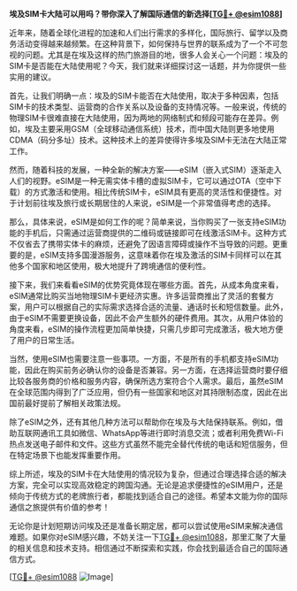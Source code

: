 **埃及SIM卡大陆可以用吗？带你深入了解国际通信的新选择[[TG💪+ @esim1088](https://t.me/s/esim1088)]**

近年来，随着全球化进程的加速和人们出行需求的多样化，国际旅行、留学以及商务活动变得越来越频繁。在这种背景下，如何保持与世界的联系成为了一个不可忽视的问题。尤其是在埃及这样的热门旅游目的地，很多人会关心一个问题：埃及的SIM卡是否能在大陆使用呢？今天，我们就来详细探讨这一话题，并为你提供一些实用的建议。

首先，让我们明确一点：埃及的SIM卡能否在大陆使用，取决于多种因素，包括SIM卡的技术类型、运营商的合作关系以及设备的支持情况等。一般来说，传统的物理SIM卡很难直接在大陆使用，因为两地的网络制式和频段可能存在差异。例如，埃及主要采用GSM（全球移动通信系统）技术，而中国大陆则更多地使用CDMA（码分多址）技术。这种技术上的差异使得许多埃及SIM卡无法在大陆正常工作。

然而，随着科技的发展，一种全新的解决方案——eSIM（嵌入式SIM）逐渐走入人们的视野。eSIM是一种无需实体卡槽的虚拟SIM卡，它可以通过OTA（空中下载）的方式激活和使用。相比传统SIM卡，eSIM具有更高的灵活性和便捷性。对于计划前往埃及旅行或长期居住的人来说，eSIM是一个非常值得考虑的选择。

那么，具体来说，eSIM是如何工作的呢？简单来说，当你购买了一张支持eSIM功能的手机后，只需通过运营商提供的二维码或链接即可在线激活SIM卡。这种方式不仅省去了携带实体卡的麻烦，还避免了因语言障碍或操作不当导致的问题。更重要的是，eSIM支持多国漫游服务，这意味着你在埃及激活的SIM卡同样可以在其他多个国家和地区使用，极大地提升了跨境通信的便利性。

接下来，我们来看看eSIM的优势究竟体现在哪些方面。首先，从成本角度来看，eSIM通常比购买当地物理SIM卡更经济实惠。许多运营商推出了灵活的套餐方案，用户可以根据自己的实际需求选择合适的流量、通话时长和短信数量。此外，由于eSIM不需要更换设备，因此不会产生额外的硬件费用。其次，从用户体验的角度来看，eSIM的操作流程更加简单快捷，只需几步即可完成激活，极大地方便了用户的日常生活。

当然，使用eSIM也需要注意一些事项。一方面，不是所有的手机都支持eSIM功能，因此在购买前务必确认你的设备是否兼容。另一方面，在选择运营商时要仔细比较各服务商的价格和服务内容，确保所选方案符合个人需求。最后，虽然eSIM在全球范围内得到了广泛应用，但仍有一些国家和地区对其持限制态度，因此在出国前最好提前了解相关政策法规。

除了eSIM之外，还有其他几种方法可以帮助你在埃及与大陆保持联系。例如，借助互联网通讯工具如微信、WhatsApp等进行即时消息交流；或者利用免费Wi-Fi热点发送电子邮件和文件。这些方式虽然不能完全替代传统的电话和短信服务，但在特定场景下也能发挥重要作用。

综上所述，埃及的SIM卡在大陆使用的情况较为复杂，但通过合理选择合适的解决方案，完全可以实现高效稳定的跨国沟通。无论是追求便捷性的eSIM用户，还是倾向于传统方式的老牌旅行者，都能找到适合自己的途径。希望本文能为你的国际通信之旅提供有价值的参考！

无论你是计划短期访问埃及还是准备长期定居，都可以尝试使用eSIM来解决通信难题。如果你对eSIM感兴趣，不妨关注一下[TG💪+ @esim1088](https://t.me/s/esim1088)，那里汇聚了大量的相关信息和技术支持。相信通过不断探索和实践，你会找到最适合自己的国际通信方式。

[[TG💪+ @esim1088](https://t.me/s/esim1088) ![Image](https://i.postimg.cc/4NQfJmqS/Snipaste-2025-05-13-00-14-12.png)]